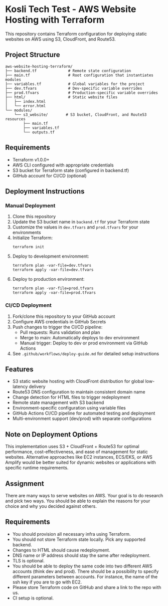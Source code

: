 # Kosli Tech Test - AWS Website Hosting with Terraform

This repository contains Terraform configuration for deploying static websites on AWS using S3, CloudFront, and Route53.

## Project Structure

```
aws-website-hosting-terraform/
├── backend.tf              # Remote state configuration
├── main.tf                 # Root configuration that instantiates modules
├── variables.tf            # Global variables for the project
├── dev.tfvars              # Dev-specific variable overrides
├── prod.tfvars             # Production-specific variable overrides
├── html/                   # Static website files
│   ├── index.html
│   └── error.html 
└── modules/
    └── s3_website/        # S3 bucket, CloudFront, and Route53 resources
        ├── main.tf
        ├── variables.tf
        └── outputs.tf
```

## Requirements

* Terraform v1.0.0+
* AWS CLI configured with appropriate credentials
* S3 bucket for Terraform state (configured in backend.tf)
* GitHub account for CI/CD (optional)

## Deployment Instructions

### Manual Deployment

1. Clone this repository
2. Update the S3 bucket name in `backend.tf` for your Terraform state
3. Customize the values in `dev.tfvars` and `prod.tfvars` for your environments
4. Initialize Terraform:
   ```
   terraform init
   ```
5. Deploy to development environment:
   ```
   terraform plan -var-file=dev.tfvars
   terraform apply -var-file=dev.tfvars
   ```
6. Deploy to production environment:
   ```
   terraform plan -var-file=prod.tfvars
   terraform apply -var-file=prod.tfvars
   ```

### CI/CD Deployment

1. Fork/clone this repository to your GitHub account
2. Configure AWS credentials in GitHub Secrets
3. Push changes to trigger the CI/CD pipeline:
   - Pull requests: Runs validation and plan
   - Merge to main: Automatically deploys to dev environment
   - Manual trigger: Deploy to dev or prod environment via GitHub Actions
4. See `.github/workflows/deploy-guide.md` for detailed setup instructions

## Features

* S3 static website hosting with CloudFront distribution for global low-latency delivery
* Route53 DNS configuration to maintain consistent domain name
* Change detection for HTML files to trigger redeployment
* Remote state management with S3 backend
* Environment-specific configuration using variable files
* GitHub Actions CI/CD pipeline for automated testing and deployment
* Multi-environment support (dev/prod) with separate configurations

## Note on Deployment Options

This implementation uses S3 + CloudFront + Route53 for optimal performance, cost-effectiveness, and ease of management for static websites. Alternative approaches like EC2 instances, ECS/EKS, or AWS Amplify would be better suited for dynamic websites or applications with specific runtime requirements.

## Assignment

There are many ways to serve websites on AWS. Your goal is to do research and pick two ways. You should be able to explain the reasons for your choice and why you decided against others.

## Requirements

* You should provision all necessary infra using Terraform.
* You should not store Terraform state locally. Pick any supported backend.
* Changes to HTML should cause redeployment.
* DNS name or IP address should stay the same after redeployment.
* TLS is optional.
* You should be able to deploy the same code into two different AWS accounts (think dev and prod). There should be a possibility to specify different parameters between accounts. For instance, the name of the ssh key if you are to go with EC2.
* Please store Terraform code on GitHub and share a link to the repo with us.
* CI setup is optional.